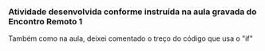 ### Atividade desenvolvida conforme instruída na aula gravada do Encontro Remoto 1

Também como na aula, deixei comentado o treço do código que usa o "if"
